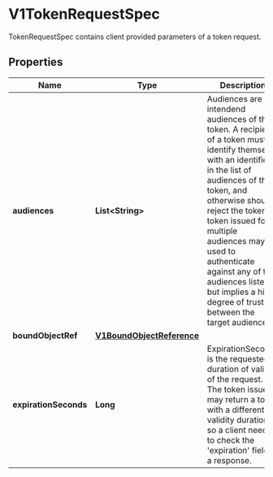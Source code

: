 

# V1TokenRequestSpec

TokenRequestSpec contains client provided parameters of a token request.
## Properties

Name | Type | Description | Notes
------------ | ------------- | ------------- | -------------
**audiences** | **List&lt;String&gt;** | Audiences are the intendend audiences of the token. A recipient of a token must identify themself with an identifier in the list of audiences of the token, and otherwise should reject the token. A token issued for multiple audiences may be used to authenticate against any of the audiences listed but implies a high degree of trust between the target audiences. | 
**boundObjectRef** | [**V1BoundObjectReference**](V1BoundObjectReference.md) |  |  [optional]
**expirationSeconds** | **Long** | ExpirationSeconds is the requested duration of validity of the request. The token issuer may return a token with a different validity duration so a client needs to check the &#39;expiration&#39; field in a response. |  [optional]



